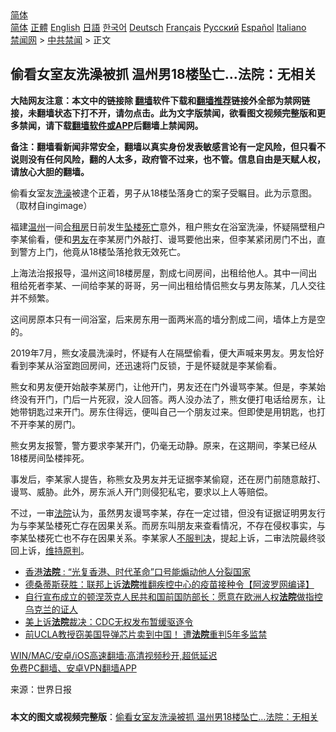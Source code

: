  <!-- 面包屑导航 --> <div class="breadcrumb"><!-- GTranslate: https://gtranslate.io/ -->  <div class="switcher notranslate">  <div class="selected">  <a href="#" onclick="return false;"> 简体</a>  </div>  <div class="option">  <a href="https://www.bannedbook.org" onclick="doGTranslate('zh-CN|zh-CN');jQuery('div.switcher div.selected a').html(jQuery(this).html());return false;" title="简体中文" class="nturl selected"> 简体</a>  <a href="https://www.bannedbook.org/zh-tw/" onclick="doGTranslate('zh-CN|zh-TW');jQuery('div.switcher div.selected a').html(jQuery(this).html());return false;" title="繁體中文" class="nturl"> 正體</a>  <a href="https://www.bannedbook.org/en/" onclick="doGTranslate('zh-CN|en');jQuery('div.switcher div.selected a').html(jQuery(this).html());return false;" title="English" class="nturl"> English</a>  <a href="https://www.bannedbook.org/ja/" onclick="doGTranslate('zh-CN|ja');jQuery('div.switcher div.selected a').html(jQuery(this).html());return false;" title="日本語" class="nturl"> 日語</a>  <a href="https://www.bannedbook.org/ko/" onclick="doGTranslate('zh-CN|ko');jQuery('div.switcher div.selected a').html(jQuery(this).html());return false;" title="한국어" class="nturl"> 한국어</a>  <a href="https://www.bannedbook.org/de/" onclick="doGTranslate('zh-CN|de');jQuery('div.switcher div.selected a').html(jQuery(this).html());return false;" title="Deutsch" class="nturl"> Deutsch</a>  <a href="https://www.bannedbook.org/fr/" onclick="doGTranslate('zh-CN|fr');jQuery('div.switcher div.selected a').html(jQuery(this).html());return false;" title="Français" class="nturl"> Français</a>  <a href="https://www.bannedbook.org/ru/" onclick="doGTranslate('zh-CN|ru');jQuery('div.switcher div.selected a').html(jQuery(this).html());return false;" title="Русский" class="nturl"> Русский</a>  <a href="https://www.bannedbook.org/es/" onclick="doGTranslate('zh-CN|es');jQuery('div.switcher div.selected a').html(jQuery(this).html());return false;" title="Español" class="nturl"> Español</a>  <a href="https://www.bannedbook.org/it/" onclick="doGTranslate('zh-CN|it');jQuery('div.switcher div.selected a').html(jQuery(this).html());return false;" title="Italiano" class="nturl"> Italiano</a>  </div>  </div>      <div class='breadcrumb-sub'><!-- Breadcrumb NavXT 6.3.0 --> <a href="https://www.bannedbook.org/" class="home">禁闻网</a> &gt; <a href="https://www.bannedbook.org/bnews/cbnews/" class="category">中共禁闻</a> &gt; 正文</div></div><h2>偷看女室友洗澡被抓 温州男18楼坠亡…法院：无相关</h2> <p class="notice"><b>大陆网友注意：本文中的链接除 <a href="https://github.com/bannedbook/fanqiang" >翻墙</a>软件下载和<a href="https://github.com/killgcd/justmysocks/blob/master/README.md">翻墙推荐</a>链接外全部为禁网链接，未翻墙状态下打不开，请勿点击。此为文字版禁闻，欲看图文视频完整版和更多禁闻，请下载<a href="https://github.com/bannedbook/fanqiang">翻墙软件或APP</a>后翻墙上禁闻网。</p><p>备注：翻墙看新闻非常安全，翻墙以真实身份发表敏感言论有一定风险，但只看不说则没有任何风险，翻的人太多，政府管不过来，也不管。信息自由是天赋人权，请放心大胆的翻墙。</b></p>  <div class="entry"> <p id="conimg">偷看女室友<a href="https://www.bannedbook.org/bnews/tag/%e6%b4%97%e6%be%a1/" class="st_tag internal_tag" rel="tag" title="标签 洗澡 下的日志">洗澡</a>被逮个正着，男子从18楼坠落身亡的案子受瞩目。此为示意图。（取材自ingimage）</p> <p>福建<a href="https://www.bannedbook.org/bnews/tag/%e6%b8%a9%e5%b7%9e/" class="st_tag internal_tag" rel="tag" title="标签 温州 下的日志">温州</a>一间<a href="https://www.bannedbook.org/bnews/tag/%E5%90%88%E7%A7%9F%E6%88%BF/" class="st_tag internal_tag" rel="tag" title="标签 合租房 下的日志">合租房</a>日前发生<a href="https://www.bannedbook.org/bnews/tag/%E5%9D%A0%E6%A5%BC%E6%AD%BB%E4%BA%A1/" class="st_tag internal_tag" rel="tag" title="标签 坠楼死亡 下的日志">坠楼死亡</a>意外，租户熊女在浴室洗澡，怀疑隔壁租户李某偷看，便和<a href="https://www.bannedbook.org/bnews/tag/%e7%94%b7%e5%8f%8b/" class="st_tag internal_tag" rel="tag" title="标签 男友 下的日志">男友</a>在李某房门外敲打、谩骂要他出来，但李某紧闭房门不出，直到警方上门，他竟从18楼坠落抢救无效死亡。</p>  <p>上海法治报报导，温州这间18楼房屋，割成七间房间，出租给他人。其中一间出租给死者李某、一间给李某的哥哥，另一间出租给情侣熊女与男友陈某，几人交往并不频繁。</p> <p>这间房原本只有一间浴室，后来房东用一面两米高的墙分割成二间，墙体上方是空的。</p>  <p>2019年7月，熊女凌晨洗澡时，怀疑有人在隔壁偷看，便大声喊来男友。男友恰好看到李某从浴室跑回房间，还迅速将门反锁，于是怀疑就是李某偷看。</p> <p>熊女和男友便开始敲李某房门，让他开门，男友还在门外谩骂李某。但是，李某始终没有开门，门后一片死寂，没人回答。两人没办法了，熊女便打电话给房东，让她带钥匙过来开门。房东住得远，便叫自己一个朋友过来。但即使是用钥匙，也打不开李某的房门。</p>  <p>熊女男友报警，警方要求李某开门，仍毫无动静。原来，在这期间，李某已经从18楼房间坠楼摔死。</p> <p>事发后，李某家人提告，称熊女及男友并无证据李某偷窥，还在房门前随意敲打、谩骂、威胁。此外，房东派人开门则侵犯私宅，要求以上人等赔偿。</p>  <p>不过，一审<a href="https://www.bannedbook.org/bnews/tag/%e6%b3%95%e9%99%a2/" class="st_tag internal_tag" rel="tag" title="标签 法院 下的日志">法院</a>认为，虽然男友谩骂李某，存在一定过错，但没有证据证明男友行为与李某坠楼死亡存在因果关系。而房东叫朋友来查看情况，不存在侵权事实，与李某坠楼死亡也不存在因果关系。李某家人<a href="https://www.bannedbook.org/bnews/tag/%E4%B8%8D%E6%9C%8D%E5%88%A4%E5%86%B3/" class="st_tag internal_tag" rel="tag" title="标签 不服判决 下的日志">不服判决</a>，提起上诉，二审法院最终驳回上诉，<a href="https://www.bannedbook.org/bnews/tag/%E7%BB%B4%E6%8C%81%E5%8E%9F%E5%88%A4/" class="st_tag internal_tag" rel="tag" title="标签 维持原判 下的日志">维持原判</a>。</p> <ul class='op-related-articles' title='相关阅读'> <li><a href='https://www.bannedbook.org/bnews/headline/20210727/1595290.html' target='_blank'>香港<b>法院</b> : “光复香港、时代革命”口号能煽动他人分裂国家</a></li> <li><a href='https://www.bannedbook.org/bnews/cnnews/20210727/1594709.html' target='_blank'>德桑蒂斯获胜：联邦上诉<b>法院</b>推翻疾控中心的疫苗接种令【阿波罗网编译】</a></li> <li><a href='https://www.bannedbook.org/bnews/baitai/20210726/1594364.html' target='_blank'>自行宣布成立的顿涅茨克人民共和国前国防部长：愿意在欧洲人权<b>法院</b>做指控乌克兰的证人</a></li> <li><a href='https://www.bannedbook.org/bnews/cnnews/20210724/1593404.html' target='_blank'>美上诉<b>法院</b>裁决：CDC无权发布暂缓驱逐令</a></li> <li><a href='https://www.bannedbook.org/bnews/cnnews/20210724/1592995.html' target='_blank'>前UCLA教授窃美国导弹芯片卖到中国！ 遭<b>法院</b>重判5年多监禁</a></li> </ul> <p class="texttj"> <a href="https://github.com/bannedbook/fanqiang/wiki/V2ray%E6%9C%BA%E5%9C%BA" target="_blank">WIN/MAC/安卓/iOS高速翻墙:高清视频秒开,超低延迟</a><br/> <a href="https://github.com/bannedbook/fanqiang/wiki/%E7%A6%81%E9%97%BB%E7%BD%91%E5%AE%89%E5%8D%93%E7%BF%BB%E5%A2%99%E6%96%B0%E9%97%BBAPP" target="_blank">免费PC翻墙、安卓VPN翻墙APP</a></p><p> 来源：世界日报 </p><a name='sharetosocial'></a>  <div style="margin-bottom:5px;padding-bottom:5px;clear:both"> <div id="archive-pix-1" class="banner-ads"> <!-- AuctionX Display platform tag START --> <div id="26318x728x90x621x_ADSLOT2" clicktrack="%%CLICK_URL_ESC%%"></div> <!-- AuctionX Display platform tag END --> </div> <div id="archive-pix-2" class="banner-ads"> <!-- AuctionX Display platform tag START --> <div id="26315x300x250x621x_ADSLOT2" clicktrack="%%CLICK_URL_ESC%%"></div> <!-- AuctionX Display platform tag END --> </div> </div>  <div id="archive-pix-1" class="banner-ads"> <!-- AuctionX Display platform tag START --> <div id="26318x728x90x621x_ADSLOT3" clicktrack="%%CLICK_URL_ESC%%"></div> <!-- AuctionX Display platform tag END --> </div> <div><b>本文的图文或视频完整版</b>：<a href='https://www.bannedbook.org/bnews/cbnews/20210728/1595426.html'>偷看女室友洗澡被抓 温州男18楼坠亡…法院：无相关</a></div>  </div><!--END ENTRY--> 